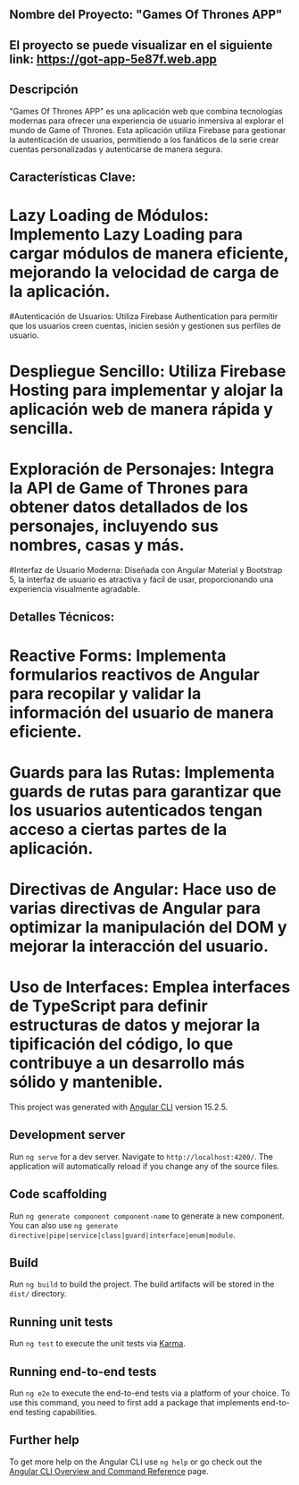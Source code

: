 ## Nombre del Proyecto: "Games Of Thrones APP"
## El proyecto se puede visualizar en el siguiente link: https://got-app-5e87f.web.app
## Descripción
"Games Of Thrones APP" es una aplicación web que combina tecnologías modernas para ofrecer una experiencia de usuario inmersiva al explorar el mundo de Game of Thrones. Esta aplicación utiliza Firebase para gestionar la autenticación de usuarios, permitiendo a los fanáticos de la serie crear cuentas personalizadas y autenticarse de manera segura.

## Características Clave:

# Lazy Loading de Módulos: Implemento Lazy Loading para cargar módulos de manera eficiente, mejorando la velocidad de carga de la aplicación.

#Autenticación de Usuarios: Utiliza Firebase Authentication para permitir que los usuarios creen cuentas, inicien sesión y gestionen sus perfiles de usuario.

# Despliegue Sencillo: Utiliza Firebase Hosting para implementar y alojar la aplicación web de manera rápida y sencilla.

# Exploración de Personajes: Integra la API de Game of Thrones para obtener datos detallados de los personajes, incluyendo sus nombres, casas y más.

#Interfaz de Usuario Moderna: Diseñada con Angular Material y Bootstrap 5, la interfaz de usuario es atractiva y fácil de usar, proporcionando una experiencia visualmente agradable.

## Detalles Técnicos:

# Reactive Forms: Implementa formularios reactivos de Angular para recopilar y validar la información del usuario de manera eficiente.

# Guards para las Rutas: Implementa guards de rutas para garantizar que los usuarios autenticados tengan acceso a ciertas partes de la aplicación.

# Directivas de Angular: Hace uso de varias directivas de Angular para optimizar la manipulación del DOM y mejorar la interacción del usuario.

# Uso de Interfaces: Emplea interfaces de TypeScript para definir estructuras de datos y mejorar la tipificación del código, lo que contribuye a un desarrollo más sólido y mantenible.


This project was generated with [Angular CLI](https://github.com/angular/angular-cli) version 15.2.5.

## Development server

Run `ng serve` for a dev server. Navigate to `http://localhost:4200/`. The application will automatically reload if you change any of the source files.

## Code scaffolding

Run `ng generate component component-name` to generate a new component. You can also use `ng generate directive|pipe|service|class|guard|interface|enum|module`.

## Build

Run `ng build` to build the project. The build artifacts will be stored in the `dist/` directory.

## Running unit tests

Run `ng test` to execute the unit tests via [Karma](https://karma-runner.github.io).

## Running end-to-end tests

Run `ng e2e` to execute the end-to-end tests via a platform of your choice. To use this command, you need to first add a package that implements end-to-end testing capabilities.

## Further help

To get more help on the Angular CLI use `ng help` or go check out the [Angular CLI Overview and Command Reference](https://angular.io/cli) page.
